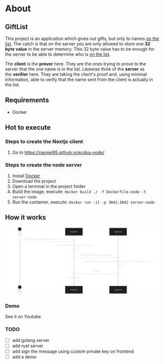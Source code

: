 # About
## GiftList

This project is an application which gives out gifts, but only to names [on the list](https://github.com/ChainShot/GiftList/blob/main/utils/niceList.json). The catch is that on the server you are only allowed to store one **32 byte value** in the server memory. This 32 byte value has to be enough for the server to be able to determine who is [on the list](https://github.com/ChainShot/GiftList/blob/main/server/index.js#L10).

The **client** is the **prover** here. They are the ones trying to prove to the server that the one name is in the list. Likewise think of the **server** as the **verifier** here. They are taking the client's proof and, using minimal information, able to verify that the name sent from the client is actually in the list.

## Requirements

- Docker

## Hot to execute
### Steps to create the Nextjs client

1. Go to https://rayniel95.github.io/ecdsa-node/

### Steps to create the node server

1. Install [Docker](https://www.docker.com/)
2. Download the project
3. Open a terminal in the project folder
4. Build the image, execute: `docker build ./ -f Dockerfile-node -t server-node`
5. Run the container, execute: `docker run -it -p 3042:3042 server-node`

## How it works

![](diagram.svg)
### Demo

See it on Youtube

### TODO
- [ ] add golang server
- [ ] add rust server
- [ ] add sign the message using custom private key on frontend
- [ ] add a demo
